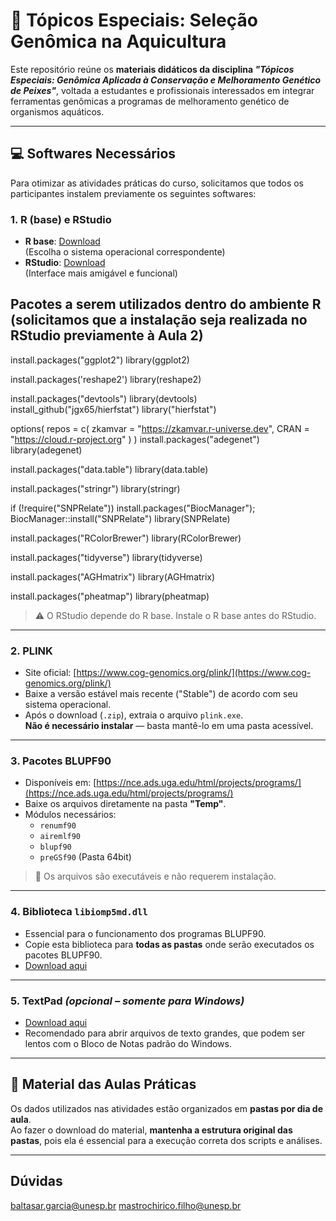 # 🧬 Tópicos Especiais: Seleção Genômica na Aquicultura

Este repositório reúne os **materiais didáticos da disciplina _"Tópicos Especiais: Genômica Aplicada à Conservação e Melhoramento Genético de Peixes"_**, voltada a estudantes e profissionais interessados em integrar ferramentas genômicas a programas de melhoramento genético de organismos aquáticos.

---

## 💻 Softwares Necessários

Para otimizar as atividades práticas do curso, solicitamos que todos os participantes instalem previamente os seguintes softwares:

### 1. R (base) e RStudio
- **R base**: [Download](https://brieger.esalq.usp.br/CRAN/)  
  (Escolha o sistema operacional correspondente)
- **RStudio**: [Download](https://posit.co/download/rstudio-desktop/)  
  (Interface mais amigável e funcional)

## Pacotes a serem utilizados dentro do ambiente R (solicitamos que a instalação seja realizada no RStudio previamente à Aula 2)
install.packages("ggplot2")
library(ggplot2)

install.packages('reshape2')
library(reshape2)

install.packages("devtools")
library(devtools)
install_github("jgx65/hierfstat")
library("hierfstat")

options(
  repos = c(
    zkamvar = "https://zkamvar.r-universe.dev",
    CRAN = "https://cloud.r-project.org"
  )
)
install.packages("adegenet")
library(adegenet)

install.packages("data.table")
library(data.table)

install.packages("stringr")
library(stringr)

if (!require("SNPRelate")) install.packages("BiocManager"); BiocManager::install("SNPRelate")
library(SNPRelate)

install.packages("RColorBrewer")
library(RColorBrewer)

install.packages("tidyverse")
library(tidyverse)

install.packages("AGHmatrix")
library(AGHmatrix)

install.packages("pheatmap")
library(pheatmap)

> ⚠️ O RStudio depende do R base. Instale o R base antes do RStudio.


---

### 2. PLINK
- Site oficial: [https://www.cog-genomics.org/plink/](https://www.cog-genomics.org/plink/)
- Baixe a versão estável mais recente ("Stable") de acordo com seu sistema operacional.
- Após o download (`.zip`), extraia o arquivo `plink.exe`.  
  **Não é necessário instalar** — basta mantê-lo em uma pasta acessível.

---

### 3. Pacotes BLUPF90
- Disponíveis em: [https://nce.ads.uga.edu/html/projects/programs/](https://nce.ads.uga.edu/html/projects/programs/)
- Baixe os arquivos diretamente na pasta **"Temp"**.
- Módulos necessários:
  - `renumf90`
  - `airemlf90`
  - `blupf90`
  - `preGSf90` (Pasta 64bit)

> 📁 Os arquivos são executáveis e não requerem instalação.

---

### 4. Biblioteca `libiomp5md.dll`
- Essencial para o funcionamento dos programas BLUPF90.
- Copie esta biblioteca para **todas as pastas** onde serão executados os pacotes BLUPF90.
- [Download aqui](https://pt.dll-files.com/download/3a7902626cddec83a3da541a96118b46/libiomp5md.dll.html?c=ZFZVcSs5RE9jOTAwMjdpeGlWS3dkUT09)

---

### 5. TextPad *(opcional – somente para Windows)*
- [Download aqui](https://www.textpad.com/download)
- Recomendado para abrir arquivos de texto grandes, que podem ser lentos com o Bloco de Notas padrão do Windows.

---

## 📂 Material das Aulas Práticas

Os dados utilizados nas atividades estão organizados em **pastas por dia de aula**.  
Ao fazer o download do material, **mantenha a estrutura original das pastas**, pois ela é essencial para a execução correta dos scripts e análises.

---

## Dúvidas

baltasar.garcia@unesp.br
mastrochirico.filho@unesp.br
